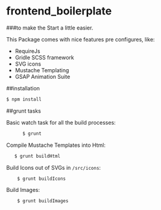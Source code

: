 # frontend_boilerplate

###to make the Start a little easier.

             
 This Package comes with nice features pre configures, like:
 
 - RequireJs
 - Gridle SCSS framework
 - SVG icons
 - Mustache Templating
 - GSAP Animation Suite
 
 ##installation
 
 ```bash
 $ npm install 
 ```       
 
 ##grunt tasks
 
Basic watch task for all the build processes:
 
```bash
      $ grunt 
```   
  
  
  Compile Mustache Templates into Html:
  
```bash
   $ grunt buildHtml 
```   
Build Icons out of SVGs in `/src/icons`:
   
```bash
    $ grunt buildIcons
```   

Build Images: 

```bash
    $ grunt buildImages
```